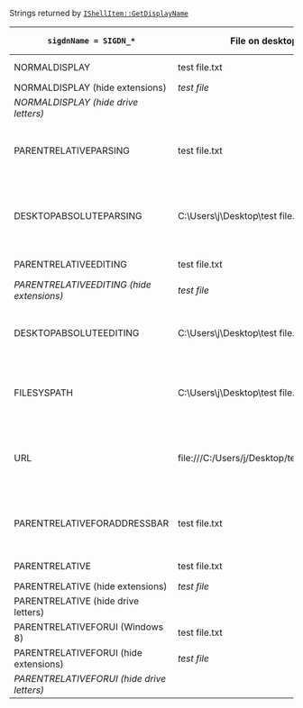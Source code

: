 Strings returned by [`IShellItem::GetDisplayName`](https://docs.microsoft.com/en-us/windows/win32/api/shobjidl_core/nf-shobjidl_core-ishellitem-getdisplayname)

| `sigdnName = SIGDN_*`	|	File on desktop	|	Desktop	|	Drive	|	File inside zip folder	|	Deleted file	|	File inside deleted folder	|	File on connected phone	|	Special folders on desktop	|	User folder	|	All Control Panel Items	|	Web address	|
|-------|-------------------|-----------|-----------|---------------------------|-------------------|-------------------------------|---------------------------|-------------------------------|---------------|---------------------------|---------------|
| NORMALDISPLAY                             |	test file.txt	|	Desktop	|	Windows (C:)	|	file.txt	|	**C:\\test file.txt**	|	test file.txt	|	test file.txt	|	This PC	|	j	|	All Control Panel Items	|	https://archive.org/	|
| NORMALDISPLAY (hide extensions)           |	_test file_	|		|		|	_file_	|	_**C:\\test file**_	|	_test file_	|	_test file_	|		|		|		|		|
| _NORMALDISPLAY (hide drive letters)_      |		|		|	_Windows_	|		|		|		|		|		|		|		|		|
| PARENTRELATIVEPARSING                     |	test file.txt	|	Desktop	|	C:	|	file.txt	|	C:\\$Recycle.Bin\\S-1-5-21-1759184344-3732828471-3220380521-1001\\$R4311UE.txt	|	test file.txt	|	{DC20711C-0000-0000-0000-000000000000}	|	::{20D04FE0-3AEA-1069-A2D8-08002B30309D}	|	::{59031A47-3F72-44A7-89C5-5595FE6B30EE}	|	0	|	https://archive.org/	|
| DESKTOPABSOLUTEPARSING                    |	C:\\Users\\j\\Desktop\\test file.txt	|	C:\\Users\\j\\Desktop	|	C:\\	|	C:\\compressed.zip\\file.txt	|	C:\\$Recycle.Bin\\S-1-5-21-1759184344-3732828471-3220380521-1001\\$R4311UE.txt	|	C:\\$Recycle.Bin\\S-1-5-21-1759184344-3732828471-3220380521-1001\\$RO99M2K\\test file.txt	|	::{20D04FE0-3AEA-1069-A2D8-08002B30309D}\\\\\\?\\usb#vid_22d9&pid_2765&mi_00#6&3cf0965&0&0000#{6ac27878-a6fa-4155-ba85-f98f491d4f33}\\SID-{10001,,107980599296}\\{8733959F-0000-0000-0000-000000000000}\\{DC20711C-0000-0000-0000-000000000000}	|	::{20D04FE0-3AEA-1069-A2D8-08002B30309D}	|	C:\\Users\\j	|	::{26EE0668-A00A-44D7-9371-BEB064C98683}\\0	|	https://archive.org/	|
| PARENTRELATIVEEDITING                     |	test file.txt	|	Desktop	|	**Windows**	|	file.txt	|	test file.txt	|	test file.txt	|	test file.txt	|	This PC	|	j	|	All Control Panel Items	|	https://archive.org/	|
| _PARENTRELATIVEEDITING (hide extensions)_ |	_test file_	|	_Desktop_	|	_Windows_	|	_file_	|	_test file_	|	_test file_	|	_test file_	|	_This PC_	|	_j_	|	_All Control Panel Items_	|	_https://archive.org/_	|
| DESKTOPABSOLUTEEDITING                    |	C:\\Users\\j\\Desktop\\test file.txt	|	Desktop	|	C:\\	|	C:\\compressed.zip\\file.txt	|	C:\\$Recycle.Bin\\S-1-5-21-1759184344-3732828471-3220380521-1001\\$R4311UE.txt	|	C:\\$Recycle.Bin\\S-1-5-21-1759184344-3732828471-3220380521-1001\\$RO99M2K\\test file.txt	|	This PC\\OnePlus 8 TMO\\Internal shared storage\\Download\\test file.txt	|	This PC	|	j	|	Control Panel\\All Control Panel Items	|	https://archive.org/	|
| FILESYSPATH                               |	C:\\Users\\j\\Desktop\\test file.txt	|	C:\\Users\\j\\Desktop	|	C:\\	|	(null)	|	C:\\$Recycle.Bin\\S-1-5-21-1759184344-3732828471-3220380521-1001\\$R4311UE.txt	|	C:\\$Recycle.Bin\\S-1-5-21-1759184344-3732828471-3220380521-1001\\$RO99M2K\\test file.txt	|	(null)	|	(null)	|	C:\\Users\\j	|	(null)	|	(null)	|
| URL                                       |	file:///C:/Users/j/Desktop/test%20file.txt	|	file:///C:/Users/j/Desktop	|	file:///C:/	|	(null)	|	file:///C:/$Recycle.Bin/S-1-5-21-1759184344-3732828471-3220380521-1001/$R4311UE.txt	|	file:///C:/$Recycle.Bin/S-1-5-21-1759184344-3732828471-3220380521-1001/$RO99M2K/test%20file.txt	|	(null)	|	(null)	|	file:///C:/Users/j	|	(null)	|	https://archive.org/	|
| PARENTRELATIVEFORADDRESSBAR               |	test file.txt	|	Desktop	|	C:	|	file.txt	|	C:\\$Recycle.Bin\\S-1-5-21-1759184344-3732828471-3220380521-1001\\$R4311UE.txt	|	test file.txt	|	test file.txt	|	This PC	|	j	|	All Control Panel Items	|	https://archive.org/	|
| PARENTRELATIVE                            |	test file.txt	|	Desktop	|	Windows (C:)	|	file.txt	|	test file.txt	|	test file.txt	|	test file.txt	|	This PC	|	j	|	All Control Panel Items	|	https://archive.org/	|
| PARENTRELATIVE (hide extensions)          |	_test file_	|		|		|	_file_	|	_test file_	|	_test file_	|	_test file_	|		|		|		|		|
| PARENTRELATIVE (hide drive letters)       |		|		|	_Windows_	|		|		|		|		|		|		|		|		|
| PARENTRELATIVEFORUI (Windows 8)           |	test file.txt	|	Desktop	|	Windows (C:)	|	file.txt	|	test file.txt	|	test file.txt	|	test file.txt	|	This PC	|	j	|	All Control Panel Items	|	https://archive.org/	|
| PARENTRELATIVEFORUI (hide extensions)     |	_test file_	|		|		|	_file_	|	_test file_	|	_test file_	|	_**test file.txt**_	|		|		|		|		|
| _PARENTRELATIVEFORUI (hide drive letters)_|		|		|	_Windows_	|		|		|		|		|		|		|		|		|
